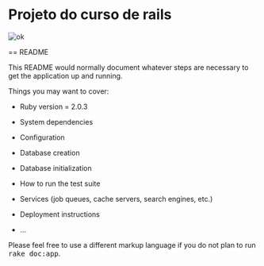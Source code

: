 # Projeto do curso de rails 

![ok](https://videosdeti.com.br/wp-content/uploads/2019/01/ror-4x-cover.png)

== README

This README would normally document whatever steps are necessary to get the
application up and running.

Things you may want to cover:

* Ruby version = 2.0.3

* System dependencies

* Configuration

* Database creation

* Database initialization

* How to run the test suite

* Services (job queues, cache servers, search engines, etc.)

* Deployment instructions

* ...


Please feel free to use a different markup language if you do not plan to run
<tt>rake doc:app</tt>.

